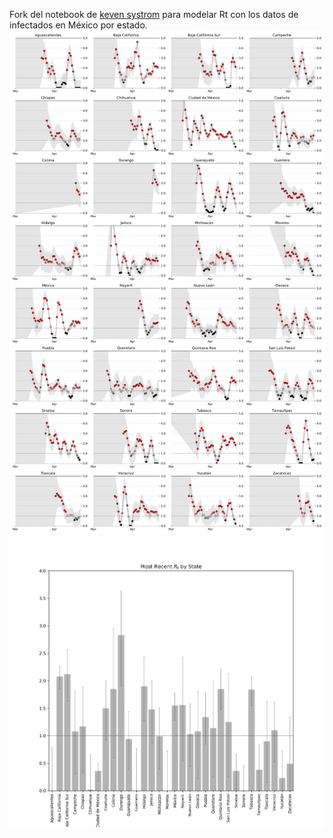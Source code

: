 Fork del notebook de [keven systrom](http://systrom.com/blog/the-metric-we-need-to-manage-covid-19/) para modelar Rt con los datos de infectados en México por estado.
![rt-mexico](https://github.com/mariorz/rtlivemx/blob/master/mx-30.png)
![rt-mexico](https://github.com/mariorz/rtlivemx/blob/master/mx-30-2.png)
